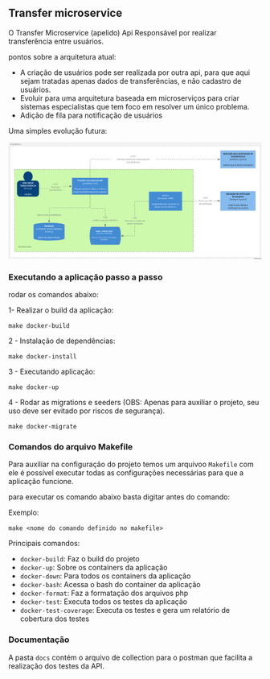 ## Transfer microservice

O Transfer Microservice (apelido) Api Responsável por realizar transferência entre usuários.

pontos sobre a arquitetura atual:

- A criação de usuários pode ser realizada por outra api, para que aqui sejam tratadas apenas dados de transferências, e não cadastro de usuários.
- Evoluir para uma arquitetura baseada em microserviços para criar sistemas especialistas que tem foco em resolver um único problema.
- Adição de fila para notificação de usuários

Uma simples evolução futura:

<img src="./public/images/architecture.png" width="1400">


### Executando a aplicação passo a passo

rodar os comandos abaixo:

1- Realizar o build da aplicação:

    make docker-build
    
2 - Instalação de dependências:

    make docker-install

3 - Executando aplicação:

    make docker-up

4 - Rodar as migrations e seeders (OBS: Apenas para auxiliar o projeto, seu uso deve ser evitado por riscos de segurança).

    make docker-migrate




### Comandos do arquivo Makefile

Para auxiliar na configuração do projeto temos um arquivoo `Makefile` com ele é possível executar todas as configurações necessárias para que a aplicação funcione.

para executar os comando abaixo basta digitar antes do comando:

Exemplo:

    make <nome do comando definido no makefile>

Principais comandos:

- `docker-build`: Faz o build do projeto
- `docker-up`: Sobre os containers da aplicação
- `docker-down`: Para todos os containers da aplicação
- `docker-bash`: Acessa o bash do container da aplicação
- `docker-format`: Faz a formatação dos arquivos php
- `docker-test`: Executa todos os testes da aplicação
- `docker-test-coverage`: Executa os testes e gera um relatório de cobertura dos testes

### Documentação

A pasta `docs` contém o arquivo de collection para o postman que facilita a realização dos testes da API.
